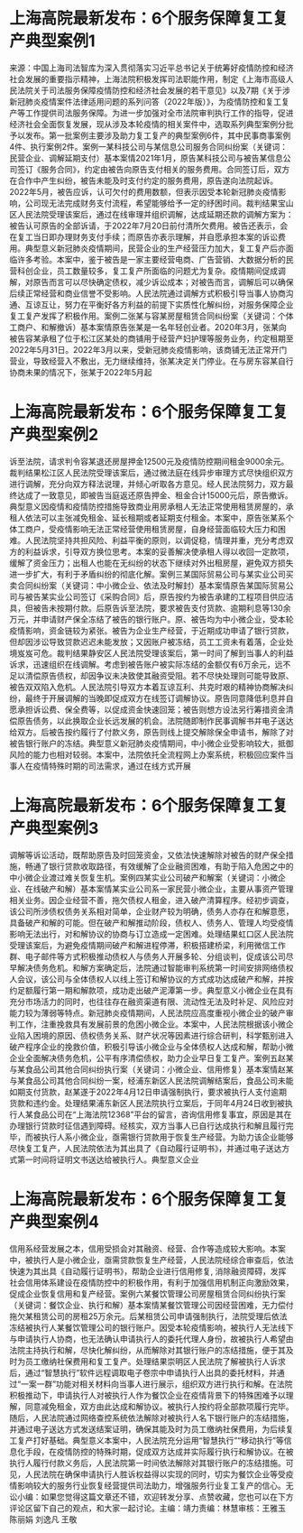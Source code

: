 # 上海高院最新发布：6个服务保障复工复产典型案例1

来源：中国上海司法智库为深入贯彻落实习近平总书记关于统筹好疫情防控和经济社会发展的重要指示精神，上海法院积极发挥司法职能作用，制定《上海市高级人民法院关于司法服务保障疫情防控和经济社会发展的若干意见》以及7期《关于涉新冠肺炎疫情案件法律适用问题的系列问答（2022年版）》，为疫情防控和复工复产等工作提供司法服务保障。为进一步加强对全市法院审判执行工作的指导，促进经济社会全面恢复发展，现从涉及本轮疫情的相关案件中，选取系列典型案例分批予以发布。第一批案例主要涉及助力复工复产的典型案例6件，其中民事商事案例4件、执行案例2件。案例一某科技公司与某信息公司服务合同纠纷案（关键词：民营企业、调解延期支付）基本案情2021年1月，原告某科技公司与被告某信息公司签订《服务合同》，约定由被告向原告支付相关的服务费用。合同签订后，双方在合作中产生纠纷，被告未能及时支付约定的服务费用，原告遂向法院起诉。2022年5月，被告应诉，认可欠付的费用数额，但表示因受本轮新冠肺炎疫情影响，公司现无法完成财务支付流程，希望能够给予一定的纾困时间。裁判结果宝山区人民法院受理该案后，通过在线审理并组织调解，达成延期还款的调解方案为：被告认可原告的全部诉请，于2022年7月20日前付清所欠费用。被告还表示，会在复工当日即办理财务支付手续；而原告亦表示理解，并自愿承担本案的诉讼费用。典型意义新冠肺炎疫情期间，民营企业的生产经营压力加大，复工复产后亦面临许多考验。本案中，鉴于被告是一家主要经营电商、广告营销、大数据分析的民营科创企业，员工数量较多，复工复产所面临的问题尤为复杂。疫情期间促成调解，对原告而言可以尽快确定债权，减少诉讼成本；对被告而言，调解后可以确保后续正常经营和商业信誉不受影响。人民法院通过调解方式积极引导当事人协商沟通、互谅互让，努力在平衡好各方利益的前提下实质性化解纠纷，对服务保障企业复工复产发挥了积极作用。案例二张某与容某房屋租赁合同纠纷案（关键词：个体工商户、和解撤诉）基本案情原告张某是一名年轻创业者。2020年3月，张某向被告容某承租了位于松江区某处的商铺用于经营产妇护理等服务业务，约定租期至2022年5月31日。2022年3月以来，受新冠肺炎疫情影响，该商铺无法正常开门营业，导致经营入不敷出，无力继续维持，张某决定关门停业。在与房东容某自行协商未果的情况下，张某于2022年5月起

# 上海高院最新发布：6个服务保障复工复产典型案例2

诉至法院，请求判令容某退还房屋押金12500元及疫情防控期间租金9000余元。裁判结果松江区人民法院受理该案后，通过微法庭在线异步审理方式尽快组织双方进行调解，充分向双方释法说理，并倾心听取各方意见。经人民法院努力，双方最终达成了一致意见，即被告当庭返还原告押金、租金合计15000元后，原告撤诉。典型意义因疫情和疫情防控措施导致商业用房承租人无法正常使用租赁房屋的，承租人依法可以主张减免租金、延长租期或者延期支付租金。本案中，原告张某系个体工商户，受疫情影响无法正常经营使用租赁房屋，自身经营面临较大压力和困难。人民法院坚持共担风险、利益平衡的原则，以调促稳，情理并重，充分考虑双方的利益诉求，引导双方换位思考。本案的妥善解决使承租人得以收回一定款项，缓解了资金压力；出租人也能在无纠纷的状态下继续对外出租房屋，避免双方损失进一步扩大，有利于矛盾纠纷的彻底化解。案例三某国际贸易公司与某实业公司买卖合同纠纷案（关键词：中小微企业、依法及时解封）基本案情原告某国际贸易公司与被告某实业公司签订《采购合同》后，原告按约为被告承建的工程项目供应洁具，但被告未按期付款。后原告诉至法院，要求被告支付货款、逾期利息等130余万元，并申请财产保全冻结了被告的银行账户。原、被告均为中小微企业，受本轮疫情影响，资金链较为紧张。被告为企业生产经营，于近期成功申请了银行贷款，但却因涉讼导致贷款迟迟未能发放；又因账户被冻结，员工工资未有着落，企业处境岌岌可危。裁判结果静安区人民法院受理该案后，第一时间了解到当事人的利益诉求，迅速组织在线调解。考虑到被告账户被实际冻结的金额仅有6万余元，远不足以清偿原告债权，却因争议未决致使其融资受阻。若不尽快处理则可能导致原、被告双双陷入危机。人民法院引导双方本着互谅互利、共克时艰的精神协商解决纠纷，最终于开展调解的当晚即促成双方在线签订调解协议。原告同意降低利息并自愿承担诉讼费、保全费等，以促成资金快速回笼；被告则想方设法另行筹措资金清偿原告债务，以此换取企业长远发展的机会。法院随即制作民事调解书并电子送达给双方。后被告按约履行了付款义务，原告则线上提交解除保全申请书，解除了对被告银行账户的冻结。典型意义新冠肺炎疫情期间，中小微企业受影响较大，抵御风险的能力也相对较弱。本案中，法院依托全流程网上办案系统，积极回应案件当事人在疫情特殊时期的司法需求，通过在线方式开展

# 上海高院最新发布：6个服务保障复工复产典型案例3

调解等诉讼活动，既帮助原告及时回笼资金，又依法快速解除对被告的财产保全措施，畅通了银行贷款收取路径，有效缓解了企业融资困难，有助于陷入危困之中的中小微企业渡过难关恢复生机。案例四某实业公司破产和解案（关键词：小微企业、在线破产和解）基本案情某实业公司系一家民营小微企业，主要从事资产管理相关业务。因企业经营不善，拖欠债权人租金，进入破产清算程序。经初步调查，该公司所涉债权债务关系相对简单，企业财产较为明确，债务人亦存在和解意愿，具备破产和解的可能。但在破产和解推动阶段，债权人、债务人、管理人均受疫情影响无法出行，对和解协议的协商与订立造成一定困难。处理结果虹口区人民法院受理该案后，为避免疫情期间破产和解进程停滞，积极搭建桥梁，利用微信工作群、电子邮件等方式积极推动债权人与债务人开展多轮、分组谈判，促成该公司尽早解决债务危机。和解方案确定后，法院通过智能审判系统第一时间安排网络债权人会议，该公司与全体债权人以线上签订和解协议的方式成功达成破产和解，并按约足额履行第一期和解款项，成功走出破产泥潭第一步。典型意义小微企业在具有充分市场活力的同时，也往往存在融资渠道有限、流动性无法及时补足、风险应对能力较为薄弱等特点。新冠肺炎疫情期间，人民法院应高度重视小微企业的破产审判工作，注重挽救具有发展前景的危困小微企业。本案中，人民法院根据该小微企业陷入困境的原因、债权债务关系、财产状况等因素进行综合研判，科学甄别进入破产程序企业的挽救价值，积极引导该小微企业与全体债权人达成和解，帮助小微企业全面解决债务危机，公平有序清偿债权，助力企业早日复工复产。案例五赵某与某食品公司其他合同纠纷执行案（关键词：小微企业、信用修复）基本案情赵某与某食品公司其他合同纠纷一案，经浦东新区人民法院调解结案后，食品公司未能如期支付货款，赵某遂于2022年4月12日申请强制执行，要求被执行人支付逾期货款和违约金。处理结果浦东新区人民法院执行立案后，于同年4月24日收到被执行人某食品公司在“上海法院12368”平台的留言，咨询信用修复事宜，原因是其在办理银行贷款时征信遇到障碍。经核实，双方当事人已自行达成执行和解且履行完毕，而被执行人系小微企业，亟需银行贷款用于恢复生产经营。为助力该企业能够尽快复工复产，人民法院依法为其出具了《自动履行证明书》，并通过电子送达方式第一时间将证明文书送达给被执行人。典型意义企业

# 上海高院最新发布：6个服务保障复工复产典型案例4

信用系经营发展之本，信用受损会对其融资、经营、合作等造成较大影响。本案中，被执行人是小微企业，亟需贷款恢复生产经营，人民法院经综合审查后，依法快速为其出具《自动履行证明书》，帮助企业进行信用修复, 消除融资障碍，发挥社会信用体系建设在疫情防控中的积极作用，有利于加强信用机制正向激励效果，促成企业恢复信用和复产经营。案例六某餐饮管理公司房屋租赁合同纠纷执行案（关键词：餐饮企业、执行和解）基本案情某餐饮管理公司因经营困难，无力偿付拖欠某租赁公司的房租25万余元。后某租赁公司申请强制执行，法院受理后依法冻结被执行人某餐饮管理公司的银行账户。因受本轮疫情影响，被执行人无法线下与申请执行人协商，也无法确认申请执行人的委托代理人身份，故被执行人希望由法院主持执行和解，尽快化解纠纷，从而解除对其银行账户的冻结措施，便于其及时为员工缴纳社保费用和复工复产。处理结果崇明区人民法院了解被执行人诉求后，通过“智慧执行”软件远程调取电子卷宗中申请执行人出具的委托材料，并通过“一案一群”功能对相关材料向当事人进行展示，组织双方进行执行和解。在法院积极推动下，申请执行人对被执行人作为餐饮企业在疫情背景下的特殊困难予以理解，同意减免租金，双方由此达成和解协议。被执行人按约将全部款项履行完毕。随后，人民法院通过网络查控系统依法解除对被执行人名下银行账户的冻结措施，并通过电子送达方式发送结案证明，确保其能及时为员工缴纳社保费用，为后续复工复产打好基础。典型意义本案中，人民法院充分运用“智慧执行”“移动执行”等信息化手段，在疫情防控的特殊时期，促成双方达成并实际履行执行和解协议。在被执行人履行付款义务后，人民法院第一时间依法解除对其银行账户的冻结措施。可见，人民法院在确保申请执行人胜诉权益得以实现的同时，切实为餐饮企业等受疫情影响较大的服务行业恢复经营提供司法助力，增强服务行业复工复产的信心。无讼小编：如果您觉得这篇文章还不错，欢迎转发分享、点赞收藏，您也可以在下方评论区留下自己的观点，和大家一起讨论。主编：靖力责编：林慧审核：王雅玉 陈丽娟 刘逸凡 王敬

